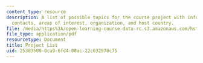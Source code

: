 ```yaml
---
content_type: resource
description: A list of possible topics for the course project with information on
  contacts, areas of interest, organization, and host country.
file: /media/https%3A/open-learning-course-data-rc.s3.amazonaws.com/hst-939-designing-and-sustaining-technology-innovation-for-global-health-practice-spring-2008/253835090ca96fd408ac22c032978c75_projects.pdf
file_type: application/pdf
resourcetype: Document
title: Project List
uid: 25383509-0ca9-6fd4-08ac-22c032978c75
---
```

